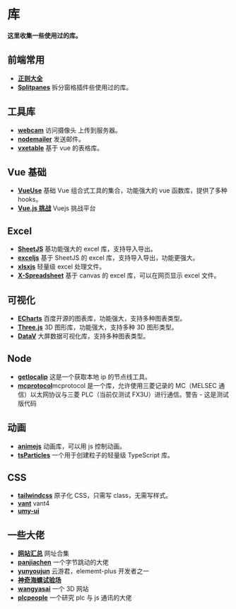 # 库

**这里收集一些使用过的库。**

## 前端常用

- [**正则大全**](https://any86.github.io/any-rule/)
- [**Splitpanes**](https://antoniandre.github.io/splitpanes/) 拆分窗格插件些使用过的库。

## 工具库

- [**webcam**](https://www.npmjs.com/package/webcamjs) 访问摄像头 上传到服务器。
- [**nodemailer**](https://www.nodemailer.com/) 发送邮件。
- [**vxetable**](https://vxetable.cn/#/start/install) 基于 vue 的表格库。

## Vue 基础

- [**VueUse**](https://vueuse.nodejs.cn/#google_vignette) 基础 Vue 组合式工具的集合，功能强大的 vue 函数库，提供了多种 hooks。
- [**Vue.js 挑战**](https://cn-vuejs-challenges.netlify.app/) Vuejs 挑战平台

## Excel

- [**SheetJS**](https://xlsx.nodejs.cn/docs/) 基功能强大的 excel 库，支持导入导出。
- [**exceljs**](https://github.com/exceljs/exceljs) 基于 SheetJS 的 excel 库，支持导入导出，功能更强大。
- [**xlsxjs**](https://github.com/SheetJS/sheetjs) 轻量级 excel 处理文件。
- [**X-Spreadsheet**](https://hondrytravis.com/x-spreadsheet-doc/guide/#cdn) 基于 canvas 的 excel 库，可以在网页显示 excel 文件。

## 可视化

- [**ECharts**](https://echarts.apache.org/zh/index.html) 百度开源的图表库，功能强大，支持多种图表类型。
- [**Three.js**](https://threejs.org/) 3D 图形库，功能强大，支持多种 3D 图形类型。
- [**DataV**](http://datav.jiaminghi.com/) 大屏数据可视化库，支持多种图表类型。

## Node

- [**getlocalip**](https://www.npmjs.com/package/getlocalip) 这是一个获取本地 ip 的节点线工具。
- [**mcprotocol**](https://www.npmjs.com/package/mcprotocol#initiate-connection)mcprotocol 是一个库，允许使用三菱记录的 MC（MELSEC 通信）以太网协议与三菱 PLC（当前仅测试 FX3U）进行通信。警告 - 这是测试版代码

## 动画

- [**animejs**](https://animejs.com/documentation/#array) 动画库，可以用 js 控制动画。
- [**tsParticles**](https://github.com/tsparticles/tsparticles) 一个用于创建粒子的轻量级 TypeScript 库。

## CSS

- [**tailwindcss**](https://www.tailwindcss.cn/) 原子化 CSS，只需写 class，无需写样式。
- [**vant**](https://vant-ui.github.io/vant/#/zh-CN) vant4
- [**umy-ui**](http://www.umyui.com/)

## 一些大佬

- [**网站汇总**](https://www.kancloud.cn/pan123456/web_count/3182391) 网址合集
- [**panjiachen**](https://panjiachen.github.io/awesome-bookmarks/repository/) 一个字节跳动的大佬
- [**yunyoujun**](https://www.yunyoujun.cn/projects/) 云游君，elememt-plus 开发者之一
- [**神奇海螺试验场**](https://lab.magiconch.com/)
- [**wangyasai**](https://wangyasai.github.io/) 一个 3D 网站
- [**plcpeople**](https://github.com/plcpeople) 一个研究 plc 与 js 通讯的大佬


